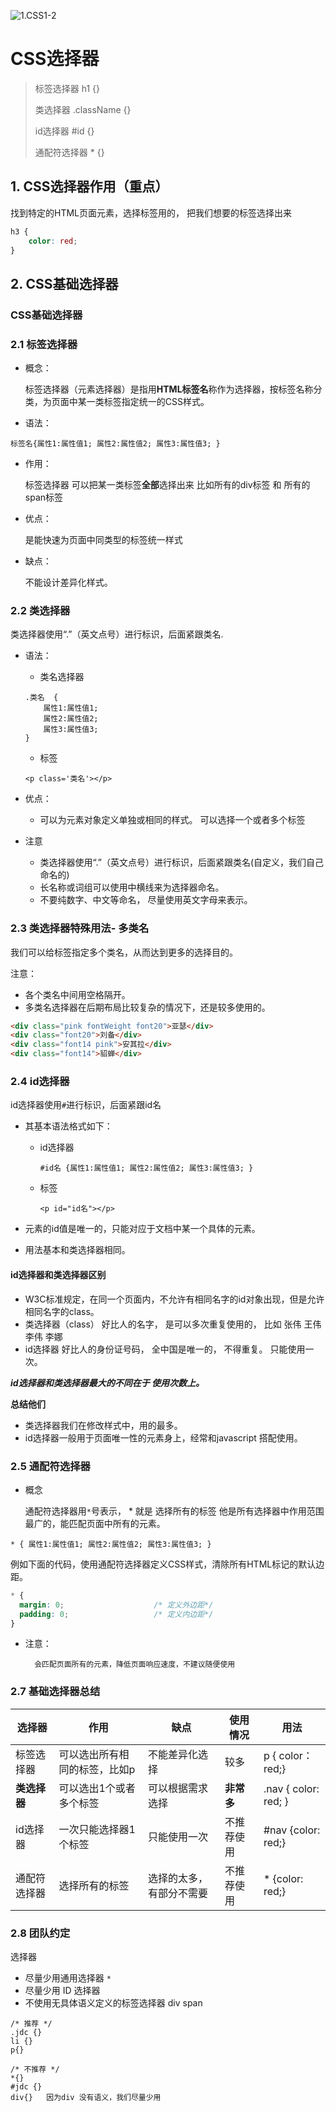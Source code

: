 ![1.CSS1-2](https://tva1.sinaimg.cn/large/00831rSTly1gdgea1dz1dj31l80mvjyi.jpg)

# CSS选择器

> 标签选择器 h1 {}
>
> 类选择器 .className {}
>
> id选择器 #id {}
>
> 通配符选择器 * {}

## 1. CSS选择器作用（重点）

找到特定的HTML页面元素，选择标签用的， 把我们想要的标签选择出来

~~~css
h3 { 
	color: red;
}
~~~



## 2. CSS基础选择器

### CSS基础选择器

### 2.1 标签选择器

- 概念：

  标签选择器（元素选择器）是指用**HTML标签名**称作为选择器，按标签名称分类，为页面中某一类标签指定统一的CSS样式。

- 语法：

~~~
标签名{属性1:属性值1; 属性2:属性值2; 属性3:属性值3; } 
~~~

- 作用：

  标签选择器 可以把某一类标签**全部**选择出来  比如所有的div标签  和 所有的 span标签

- 优点：

  是能快速为页面中同类型的标签统一样式

- 缺点：

  不能设计差异化样式。

### 2.2 类选择器

类选择器使用“.”（英文点号）进行标识，后面紧跟类名.

- 语法：

  - 类名选择器

  ~~~
  .类名  {   
      属性1:属性值1; 
      属性2:属性值2; 
      属性3:属性值3;     
  }
  ~~~

  - 标签

  ~~~
  <p class='类名'></p>
  ~~~

- 优点：

   - 可以为元素对象定义单独或相同的样式。 可以选择一个或者多个标签 

- 注意

   - 类选择器使用“.”（英文点号）进行标识，后面紧跟类名(自定义，我们自己命名的)
   - 长名称或词组可以使用中横线来为选择器命名。
   - 不要纯数字、中文等命名， 尽量使用英文字母来表示。

### 2.3 类选择器特殊用法- 多类名

我们可以给标签指定多个类名，从而达到更多的选择目的。

注意：

- 各个类名中间用空格隔开。
- 多类名选择器在后期布局比较复杂的情况下，还是较多使用的。

```html
<div class="pink fontWeight font20">亚瑟</div>
<div class="font20">刘备</div>
<div class="font14 pink">安其拉</div>
<div class="font14">貂蝉</div>
```

### 2.4 id选择器

id选择器使用`#`进行标识，后面紧跟id名

- 其基本语法格式如下：

  - id选择器

    ~~~
    #id名 {属性1:属性值1; 属性2:属性值2; 属性3:属性值3; }
    ~~~

  - 标签

    ~~~
    <p id="id名"></p>
    ~~~

- 元素的id值是唯一的，只能对应于文档中某一个具体的元素。

- 用法基本和类选择器相同。

####  id选择器和类选择器区别

- W3C标准规定，在同一个页面内，不允许有相同名字的id对象出现，但是允许相同名字的class。
- 类选择器（class） 好比人的名字，  是可以多次重复使用的， 比如  张伟  王伟  李伟  李娜
- id选择器     好比人的身份证号码，  全中国是唯一的， 不得重复。 只能使用一次。

***id选择器和类选择器最大的不同在于 使用次数上。***

**总结他们**

* 类选择器我们在修改样式中，用的最多。
* id选择器一般用于页面唯一性的元素身上，经常和javascript 搭配使用。

### 2.5 通配符选择器

- 概念

  通配符选择器用`*`号表示，  *   就是 选择所有的标签      他是所有选择器中作用范围最广的，能匹配页面中所有的元素。


```
* { 属性1:属性值1; 属性2:属性值2; 属性3:属性值3; }
```

例如下面的代码，使用通配符选择器定义CSS样式，清除所有HTML标记的默认边距。

```css
* {
  margin: 0;                    /* 定义外边距*/
  padding: 0;                   /* 定义内边距*/
}
```

- 注意：

		会匹配页面所有的元素，降低页面响应速度，不建议随便使用

### 2.7 基础选择器总结

| 选择器       | 作用                          | 缺点                     | 使用情况   | 用法                 |
| ------------ | ----------------------------- | ------------------------ | ---------- | -------------------- |
| 标签选择器   | 可以选出所有相同的标签，比如p | 不能差异化选择           | 较多       | p { color：red;}     |
| **类选择器** | 可以选出1个或者多个标签       | 可以根据需求选择         | **非常多** | .nav { color: red; } |
| id选择器     | 一次只能选择器1个标签         | 只能使用一次             | 不推荐使用 | #nav {color: red;}   |
| 通配符选择器 | 选择所有的标签                | 选择的太多，有部分不需要 | 不推荐使用 | * {color: red;}      |

### 2.8 团队约定

选择器

- 尽量少用通用选择器 `*`
- 尽量少用 ID 选择器
- 不使用无具体语义定义的标签选择器 div span 

```
/* 推荐 */
.jdc {}
li {}
p{}

/* 不推荐 */
*{}
#jdc {}
div{}   因为div 没有语义，我们尽量少用
```

